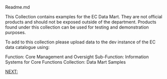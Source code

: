 Readme.md

This Collection contains examples for the EC Data Mart. They are not official products and should not be exposed outside of the department. Products found under this collection can be used for testing and demonstration purposes.

To add to this collection please upload data to the dev instance of the EC data catalogue using:

Function: Core Management and Oversight
Sub-Function: Information Systems for Core Functions
Collection: Data Mart Samples

[NEXT:](https://raw.githubusercontent.com/samperd/ec-datamart/develop/data/managementoversight/systems/data-mart-samples/birds/datapackage.json)